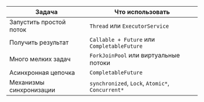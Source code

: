 | Задача                  | Что использовать                                 |
| ----------------------- | ------------------------------------------------ |
| Запустить простой поток | `Thread` или `ExecutorService`                   |
| Получить результат      | `Callable + Future` или `CompletableFuture`      |
| Много мелких задач      | `ForkJoinPool` или виртуальные потоки            |
| Асинхронная цепочка     | `CompletableFuture`                              |
| Механизмы синхронизации | `synchronized`, `Lock`, `Atomic*`, `Concurrent*` |